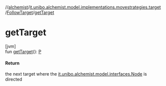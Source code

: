//[alchemist](../../../index.md)/[it.unibo.alchemist.model.implementations.movestrategies.target](../index.md)/[FollowTarget](index.md)/[getTarget](get-target.md)

# getTarget

[jvm]\
fun [getTarget](get-target.md)(): [P](../../it.unibo.alchemist.model.implementations.layers/-uniform-layer/index.md)

#### Return

the next target where the [it.unibo.alchemist.model.interfaces.Node](../../it.unibo.alchemist.model.interfaces/-node/index.md) is directed
